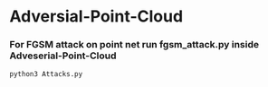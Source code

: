 # Adversial-Point-Cloud
### For FGSM attack on point net run fgsm_attack.py inside Adveserial-Point-Cloud
``` python3 Attacks.py ```
